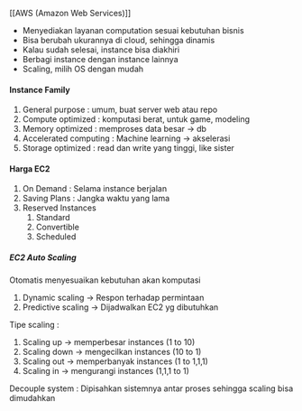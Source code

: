 [[AWS (Amazon Web Services)]]
- Menyediakan layanan computation sesuai kebutuhan bisnis
- Bisa berubah  ukurannya di cloud, sehingga dinamis
- Kalau sudah selesai, instance bisa diakhiri
- Berbagi instance dengan instance lainnya
- Scaling, milih OS dengan mudah

#### Instance Family
1. General purpose : umum, buat server web atau repo
2. Compute optimized : komputasi berat, untuk game, modeling
3. Memory optimized : memproses data besar -> db
4. Accelerated computing : Machine learning -> akselerasi
5. Storage optimized : read dan write yang tinggi, like sister

#### Harga EC2
1. On Demand : Selama instance berjalan
2. Saving Plans : Jangka waktu yang lama
3. Reserved Instances 
	1. Standard 
	2. Convertible
	3. Scheduled

##### EC2 Auto Scaling
Otomatis menyesuaikan kebutuhan akan komputasi
1. Dynamic scaling -> Respon terhadap permintaan
2. Predictive scaling -> Dijadwalkan EC2 yg dibutuhkan

Tipe scaling : 
1. Scaling up -> memperbesar instances (1 to 10)
2. Scaling down -> mengecilkan instances (10 to 1)
3. Scaling out -> memperbanyak instances (1 to 1,1,1)    
4. Scaling in -> mengurangi instances (1,1,1 to 1)

Decouple system : Dipisahkan sistemnya antar proses sehingga scaling bisa dimudahkan 
